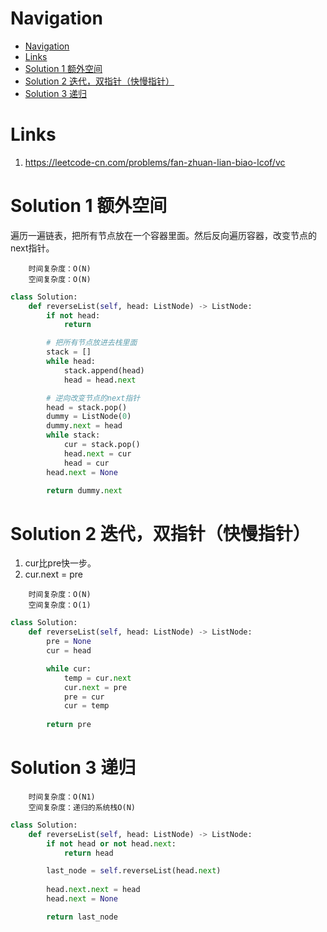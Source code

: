 # Navigation
- [Navigation](#navigation)
- [Links](#links)
- [Solution 1 额外空间](#solution-1-%e9%a2%9d%e5%a4%96%e7%a9%ba%e9%97%b4)
- [Solution 2 迭代，双指针（快慢指针）](#solution-2-%e8%bf%ad%e4%bb%a3%e5%8f%8c%e6%8c%87%e9%92%88%e5%bf%ab%e6%85%a2%e6%8c%87%e9%92%88)
- [Solution 3 递归](#solution-3-%e9%80%92%e5%bd%92)

# Links
1. https://leetcode-cn.com/problems/fan-zhuan-lian-biao-lcof/vc

# Solution 1 额外空间
遍历一遍链表，把所有节点放在一个容器里面。然后反向遍历容器，改变节点的next指针。
```
    时间复杂度：O(N)
    空间复杂度：O(N)
```
```python
class Solution:
    def reverseList(self, head: ListNode) -> ListNode:
        if not head:
            return

        # 把所有节点放进去栈里面   
        stack = []
        while head:
            stack.append(head)
            head = head.next

        # 逆向改变节点的next指针
        head = stack.pop()
        dummy = ListNode(0)        
        dummy.next = head
        while stack:
            cur = stack.pop()
            head.next = cur
            head = cur
        head.next = None

        return dummy.next
```

# Solution 2 迭代，双指针（快慢指针）
1. cur比pre快一步。
2. cur.next = pre

```
    时间复杂度：O(N)
    空间复杂度：O(1)
```
```python
class Solution:
    def reverseList(self, head: ListNode) -> ListNode:
        pre = None
        cur = head

        while cur:
            temp = cur.next
            cur.next = pre
            pre = cur
            cur = temp
        
        return pre
```

# Solution 3 递归
```
    时间复杂度：O(N1)
    空间复杂度：递归的系统栈O(N)
```
```python
class Solution:
    def reverseList(self, head: ListNode) -> ListNode:
        if not head or not head.next:
            return head

        last_node = self.reverseList(head.next)
        
        head.next.next = head
        head.next = None

        return last_node
```